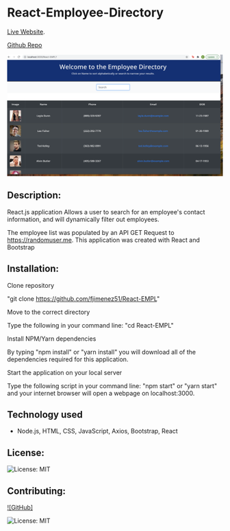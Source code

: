 # React-Employee-Directory


[Live Website](https://fjimenez51.github.io/React-EMPL/).

[Github Repo](https://github.com/fjimenez51/React-EMPL)

![Screen Shot](/assets/images/Screenshot.png?raw=true "Screen Shot")





## Description:

React.js application Allows a user to search for an employee's contact information, and will dynamically filter out employees. 

The employee list was populated by an API GET Request to https://randomuser.me.  This application was created with React and Bootstrap



## Installation:

 Clone repository

 "git clone https://github.com/fjimenez51/React-EMPL"


Move to the correct directory

Type the following in your command line: "cd React-EMPL"


Install NPM/Yarn dependencies

By typing "npm install" or "yarn install" you will download all of the dependencies required for this application.


Start the application on your local server

Type the following script in your command line: "npm start" or "yarn start" and your internet browser will open a webpage on localhost:3000.  


## Technology used
* Node.js, HTML, CSS, JavaScript, Axios, Bootstrap, React




## License:

![License: MIT](https://img.shields.io/badge/License%3A-MIT-green.svg)


## Contributing:



  [![GitHub]](https://github.com/pat31477)



![License: MIT](https://img.shields.io/badge/License%3A-MIT-green.svg)

